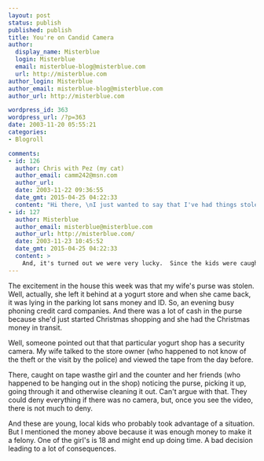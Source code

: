 ```yaml
---
layout: post
status: publish
published: publish
title: You're on Candid Camera
author:
  display_name: Misterblue
  login: Misterblue
  email: misterblue-blog@misterblue.com
  url: http://misterblue.com
author_login: Misterblue
author_email: misterblue-blog@misterblue.com
author_url: http://misterblue.com

wordpress_id: 363
wordpress_url: /?p=363
date: 2003-11-20 05:55:21
categories:
- Blogroll

comments:
- id: 126
  author: Chris with Pez (my cat)
  author_email: camm242@msn.com
  author_url: 
  date: 2003-11-22 09:36:55
  date_gmt: 2015-04-25 04:22:33
  content: "Hi there, \nI just wanted to say that I've had things stolen from me before and it never fails to give me that sick icky feeling in my stomach. Not only is it bad to have money or important items stolen, but in addition, that feeling of having your personal space violated is truly uncomfortable. I'm glad you know who did it... I gather that helps a little. sigh.."
- id: 127
  author: Misterblue
  author_email: misterblue@misterblue.com
  author_url: http://misterblue.com/
  date: 2003-11-23 10:45:52
  date_gmt: 2015-04-25 04:22:33
  content: >
    And, it's turned out we were very lucky.  Since the kids were caught on the camera and they were known in the area, the police has recovered all of our ID and most of the missing money!  Very lucky.
---
```

<p>
The excitement in the house this week was that my wife's purse was stolen.  Well, actually, she left it behind at a yogurt store and when she came back, it was lying in the parking lot sans money and ID.
So, an evening busy phoning credit card companies.  And there was a lot of cash in the purse because she'd just started Christmas shopping and she had the Christmas money in transit.
</p>
<p>
Well, someone pointed out that that particular yogurt shop has a security camera.  My wife talked to the store owner (who happened to not know of the theft or the visit by the police) and viewed the tape from the day before.
</p>
<p>
There, caught on tape wasthe girl and the counter and her friends (who happened to be hanging out in the shop) noticing the purse, picking it up, going through it and otherwise cleaning it out.  Can't argue with that.  They could deny everything if there was no camera, but, once you see the video, there is not much to deny.
</p>
<p>
And these are young, local kids who probably took advantage of a situation.  But I mentioned the money above because it was enough money to make it a felony.  One of the girl's is 18 and might end up doing time.  A bad decision leading to a lot of consequences.
</p>
